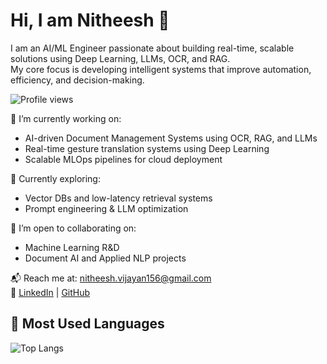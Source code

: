 # Hi, I am Nitheesh 👋

I am an AI/ML Engineer passionate about building real-time, scalable solutions using Deep Learning, LLMs, OCR, and RAG.  
My core focus is developing intelligent systems that improve automation, efficiency, and decision-making.

![Profile views](https://komarev.com/ghpvc/?username=nitheeshvijayan156&color=blue)

🔭 I’m currently working on:
- AI-driven Document Management Systems using OCR, RAG, and LLMs
- Real-time gesture translation systems using Deep Learning
- Scalable MLOps pipelines for cloud deployment

🌱 Currently exploring:
- Vector DBs and low-latency retrieval systems
- Prompt engineering & LLM optimization

🤝 I’m open to collaborating on:
- Machine Learning R&D
- Document AI and Applied NLP projects

📬 Reach me at: [nitheesh.vijayan156@gmail.com](mailto:nitheesh.vijayan156@gmail.com)  
🔗 [LinkedIn](https://www.linkedin.com/in/nitheesh-vijayan-4787291a2) | [GitHub](https://github.com/nitheeshvijayan156)

## 🧠 Most Used Languages
![Top Langs](https://github-readme-stats.vercel.app/api/top-langs/?username=nitheeshvijayan156&layout=compact&theme=tokyonight)
